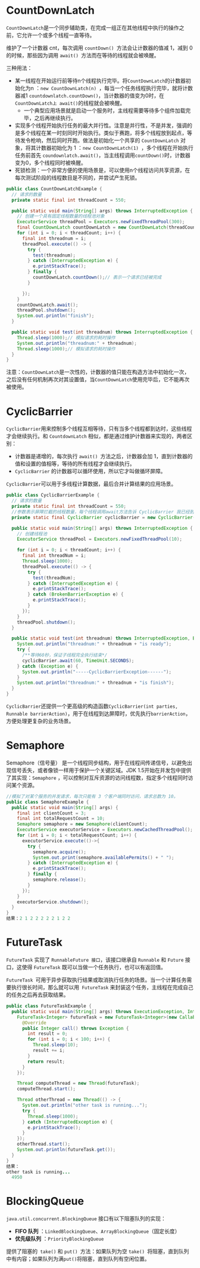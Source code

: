 # CountDownLatch

`CountDownLatch`是一个同步辅助类，在完成一组正在其他线程中执行的操作之前，它允许一个或多个线程一直等待。

维护了一个计数器 cnt，每次调用 `countDown() `方法会让计数器的值减 1，减到 0 的时候，那些因为调用 `await() `方法而在等待的线程就会被唤醒。

三种用法：

- 某一线程在开始运行前等待n个线程执行完毕。将`CountDownLatch`的计数器初始化为n ：`new CountDownLatch(n) `，每当一个任务线程执行完毕，就将计数器减1 `countdownlatch.countDown()`，当计数器的值变为0时，在`CountDownLatch上 await()`的线程就会被唤醒。
  - 一个典型应用场景就是启动一个服务时，主线程需要等待多个组件加载完毕，之后再继续执行。
- 实现多个线程开始执行任务的最大并行性。注意是并行性，不是并发，强调的是多个线程在某一时刻同时开始执行。类似于赛跑，将多个线程放到起点，等待发令枪响，然后同时开跑。做法是初始化一个共享的 `CountDownLatch` 对象，将其计数器初始化为 1 ：`new CountDownLatch(1) `，多个线程在开始执行任务前首先 `coundownlatch.await()`，当主线程调用`countDown()`时，计数器变为0，多个线程同时被唤醒。
- 死锁检测：一个非常方便的使用场景是，可以使用n个线程访问共享资源，在每次测试阶段的线程数目是不同的，并尝试产生死锁。

```java
public class CountDownLatchExample {
  // 请求的数量
  private static final int threadCount = 550;

  public static void main(String[] args) throws InterruptedException {
    // 创建一个具有固定线程数量的线程池对象
    ExecutorService threadPool = Executors.newFixedThreadPool(300);
    final CountDownLatch countDownLatch = new CountDownLatch(threadCount);
    for (int i = 0; i < threadCount; i++) {
      final int threadnum = i;
      threadPool.execute(() -> {
        try {
          test(threadnum);
        } catch (InterruptedException e) {
          e.printStackTrace();
        } finally {
          countDownLatch.countDown();// 表示一个请求已经被完成
        }

      });
    }
    countDownLatch.await();
    threadPool.shutdown();
    System.out.println("finish");
  }

  public static void test(int threadnum) throws InterruptedException {
    Thread.sleep(1000);// 模拟请求的耗时操作
    System.out.println("threadnum:" + threadnum);
    Thread.sleep(1000);// 模拟请求的耗时操作
  }
}
```

注意：`CountDownLatch`是一次性的，计数器的值只能在构造方法中初始化一次，之后没有任何机制再次对其设置值，当`CountDownLatch`使用完毕后，它不能再次被使用。

# CyclicBarrier 

`CyclicBarrier`用来控制多个线程互相等待，只有当多个线程都到达时，这些线程才会继续执行。和 `CountdownLatch` 相似，都是通过维护计数器来实现的，两者区别：

- 计数器是递增的，每次执行 `await() `方法之后，计数器会加 1，直到计数器的值和设置的值相等，等待的所有线程才会继续执行。
- `CyclicBarrier` 的计数器可以循环使用，所以它才叫做循环屏障。 

`CyclicBarrier`可以用于多线程计算数据，最后合并计算结果的应用场景。

```java
public class CyclicBarrierExample {
  // 请求的数量
  private static final int threadCount = 550;
  //参数表示屏障拦截的线程数量，每个线程调用await方法告诉 CyclicBarrier 我已经到达了屏障，然后当前线程被阻塞
  private static final CyclicBarrier cyclicBarrier = new CyclicBarrier(5);

  public static void main(String[] args) throws InterruptedException {
    // 创建线程池
    ExecutorService threadPool = Executors.newFixedThreadPool(10);

    for (int i = 0; i < threadCount; i++) {
      final int threadNum = i;
      Thread.sleep(1000);
      threadPool.execute(() -> {
        try {
          test(threadNum);
        } catch (InterruptedException e) {
          e.printStackTrace();
        } catch (BrokenBarrierException e) {
          e.printStackTrace();
        }
      });
    }
    threadPool.shutdown();
  }

  public static void test(int threadnum) throws InterruptedException, BrokenBarrierException {
    System.out.println("threadnum:" + threadnum + "is ready");
    try {
      /**等待60秒，保证子线程完全执行结束*/  
      cyclicBarrier.await(60, TimeUnit.SECONDS);
    } catch (Exception e) {
      System.out.println("-----CyclicBarrierException------");
    }
    System.out.println("threadnum:" + threadnum + "is finish");
  }
}
```

`CyclicBarrier`还提供一个更高级的构造函数`CyclicBarrier(int parties, Runnable barrierAction)`，用于在线程到达屏障时，优先执行`barrierAction`，方便处理更复杂的业务场景。

# Semaphore

Semaphore（信号量） 是一个线程同步结构，用于在线程间传递信号，以避免出现信号丢失，或者像锁一样用于保护一个关键区域。JDK 1.5开始在并发包中提供了其实现：`Semaphore` ，可以控制对互斥资源的访问线程数，指定多个线程同时访问某个资源。

```java
//模拟了对某个服务的并发请求，每次只能有 3 个客户端同时访问，请求总数为 10。
public class SemaphoreExample {
  public static void main(String[] args) {
    final int clientCount = 3;
    final int totalRequestCount = 10;
    Semaphore semaphore = new Semaphore(clientCount);
    ExecutorService executorService = Executors.newCachedThreadPool();
    for (int i = 0; i < totalRequestCount; i++) {
      executorService.execute(()->{
        try {
          semaphore.acquire();
          System.out.print(semaphore.availablePermits() + " ");
        } catch (InterruptedException e) {
          e.printStackTrace();
        } finally {
          semaphore.release();
        }
      });
    }
    executorService.shutdown();
  }
}
结果：2 1 2 2 2 2 2 1 2 2
```



# FutureTask

`FutureTask` 实现了 `RunnableFuture 接口`，该接口继承自 `Runnable` 和 `Future` 接口，这使得 `FutureTask` 既可以当做一个任务执行，也可以有返回值。 

`FutureTask `可用于异步获取执行结果或取消执行任务的场景。当一个计算任务需要执行很长时间，那么就可以用` FutureTask` 来封装这个任务，主线程在完成自己的任务之后再去获取结果。 

```java
public class FutureTaskExample {
  public static void main(String[] args) throws ExecutionException, InterruptedException {
    FutureTask<Integer> futureTask = new FutureTask<Integer>(new Callable<Integer>() {
      @Override
      public Integer call() throws Exception {
        int result = 0;
        for (int i = 0; i < 100; i++) {
          Thread.sleep(10);
          result += i;
        }
        return result;
      }
    });

    Thread computeThread = new Thread(futureTask);
    computeThread.start();

    Thread otherThread = new Thread(() -> {
      System.out.println("other task is running...");
      try {
        Thread.sleep(1000);
      } catch (InterruptedException e) {
        e.printStackTrace();
      }
    });
    otherThread.start();
    System.out.println(futureTask.get());
  }
}
结果：
other task is running...
  4950
```



# BlockingQueue

`java.util.concurrent.BlockingQueue` 接口有以下阻塞队列的实现：

- **FIFO 队列** ：`LinkedBlockingQueue`、`ArrayBlockingQueue`（固定长度）
- **优先级队列** ：`PriorityBlockingQueue`

提供了阻塞的` take()` 和 `put() `方法：如果队列为空 `take() `将阻塞，直到队列中有内容；如果队列为满` put() `将阻塞，直到队列有空闲位置。

